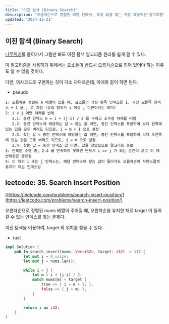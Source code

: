 ```yaml
---
title: "이진 탐색 (Binary Search)"
description: "오름차순으로 정렬된 배열 안에서, 특정 값을 찾는 가장 효율적인 알고리즘"
updated: "2024-12-21"
---
```


## 이진 탐색 (Binary Search)

[나무위키](https://namu.wiki/w/%EC%9D%B4%EC%A7%84%20%ED%83%90%EC%83%89)를 들어가서 그림만 봐도 이진 탐색 알고리즘 원리를 쉽게 알 수 있다.

이 알고리즘을 사용하기 위해서는 요소들이 반드시 오름차순으로 되어 있어야 하는 이유도 알 수 있을 것이다.

다만, 의사코드로 구현하는 것이 다소 까다로운데, 아래와 같이 하면 된다.

- pseudo
```pseudo
1: 오름차순 정렬된 A 배열이 있을 때, 요소들의 가장 왼쪽 인덱스를 i, 가장 오른쪽 인덱스 + 1 을 j 로 지정 (유효 범위가 i 이상 j 미만이라는 의미)
2: i < j 이면 아래를 반복
   2.1: 중간 인덱스 m = i + (j-i) / 2 를 구하고 소수점 아래를 버림
   2.2: 중간 인덱스에 해당하는 값 < 찾는 값 이면, 중간 인덱스를 포함하여 보다 왼쪽에 있는 값을 모두 버려도 되므로, i = m + 1 으로 설정
   2.3: 찾는 값 < 중간 인덱스에 해당하는 값 이면, 중간 인덱스를 포함하여 보다 오른쪽에 있는 값을 모두 버려도 되므로, j = m 으로 설정
   2.4: 찾는 값 = 중간 인덱스 값 이면, 값을 찾았으므로 알고리즘 종료
3: 반복문 수행 중, 2.4 를 만족하지 못하면 반드시 i == j 가 되는 순간이 오고 이 때 반복문은 종료됨
4: 이 때의 i 또는 j 인덱스는, 해당 인덱스에 찾는 값이 들어가도 오름차순이 자연스럽게 유지가 되는 인덱스임
```

## leetcode: 35. Search Insert Position

[(https://leetcode.com/problems/search-insert-position/](https://leetcode.com/problems/search-insert-position/)

오름차순으로 정렬된 nums 배열이 주어질 때, 오름차순을 유지한 채로 target 이 들어갈 수 있는 인덱스를 찾는 문제다.

이진 탐색을 이용하여, target 의 위치를 찾을 수 있다.

- rust
```rust
impl Solution {
    pub fn search_insert(nums: Vec<i32>, target: i32) -> i32 {
        let mut i = 0_usize;
        let mut j = nums.len();

        while i < j {
            let m = i + (j-i) / 2;
            match nums[m] < target {
                true => { i = m + 1; },
                false => { j = m; },
            }
        }

        return i as i32;
    }
}
```